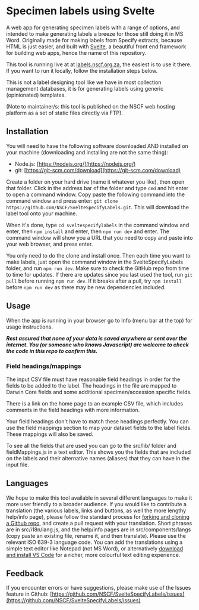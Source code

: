 # Specimen labels using Svelte

A web app for generating specimen labels with a range of options, and intended to make generating labels a breeze for those still doing it in MS Word. Originally made for making labels from Specify extracts, because HTML is just easier, and built with [Svelte](https://svelte.dev/), a beautiful front end framework for building web apps, hence the name of this repository.

This tool is running live at at [labels.nscf.org.za](labels.nscf.org.za), the easiest is to use it there. If you want to run it locally, follow the installation steps below.

This is not a label designing tool like we have in most collection management databases, it is for generating labels using generic (opinionated) templates. 

(Note to maintainer/s: this tool is published on the NSCF web hosting platform as a set of static files directly via FTP).

## Installation

You will need to have the following software downloaded AND installed on your machine (downloading and installing are not the same thing):

- Node.js: [https://nodejs.org/](https://nodejs.org/)
- git: [https://git-scm.com/download](https://git-scm.com/download)

Create a folder on your hard drive (name it whatever you like), then open that folder. Click in the address bar of the folder and type `cmd` and hit enter to open a command window. Copy paste the following command into the command window and press enter: `git clone https://github.com/NSCF/SvelteSpecifyLabels.git`. This will download the label tool onto your machine.

When it's done, type `cd sveltespecifylabels` in the command window and enter, then `npm install` and enter, then `npm run dev` and enter. The command window will show you a URL that you need to copy and paste into your web browser, and press enter.

You only need to do the clone and install once. Then each time you want to make labels, just open the command window in the SvelteSpecifyLabels folder, and run `npm run dev`. Make sure to check the GitHub repo from time to time for updates. If there are updates since you last used the tool, run `git pull` before running `npm run dev`. If it breaks after a pull, try `npm install` before `npm run dev` as there may be new dependencies included. 

## Usage
When the app is running in your browser go to Info (menu bar at the top) for usage instructions.

***Rest assured that none of your data is saved anywhere or sent over the internet. You (or someone who knows Javascript) are welcome to check the code in this repo to confirm this.***

### Field headings/mappings
The input CSV file must have reasonable field headings in order for the fields to be added to the label. The headings in the file are mapped to Darwin Core fields and some additional specimen/accession specific fields. 

There is a link on the home page to an example CSV file, which includes comments in the field headings with more information. 

Your field headings don't have to match these headings perfectly. You can use the field mappings section to map your dataset fields to the label fields. These mappings will also be saved.

To see all the fields that are used you can go to the src/lib/ folder and fieldMappings.js in a text editor. This shows you the fields that are included on the labels and their alternative names (aliases) that they can have in the input file. 

## Languages
We hope to make this tool available in several different languages to make it more user friendly to a broader audience. If you would like to contribute a translation (the various labels, links and buttons, as well the more lengthy help/info page), please follow the standard process for [forking and cloning a Github repo](https://www.jcchouinard.com/github-forks-and-pull-requests/), and create a pull request with your translation. Short phrases are in src/i18n/lang.js, and the help/info pages are in src/components/langs (copy paste an existing file, rename it, and then translate). Please use the relevant ISO 639-3 language code. You can add the translations using a simple text editor like Notepad (not MS Word), or alternatively [download and install VS Code](https://code.visualstudio.com/download) for a richer, more colourful text editing experience. 

## Feedback

If you encounter errors or have suggestions, please make use of the Issues feature in Github: [https://github.com/NSCF/SvelteSpecifyLabels/issues](https://github.com/NSCF/SvelteSpecifyLabels/issues)



